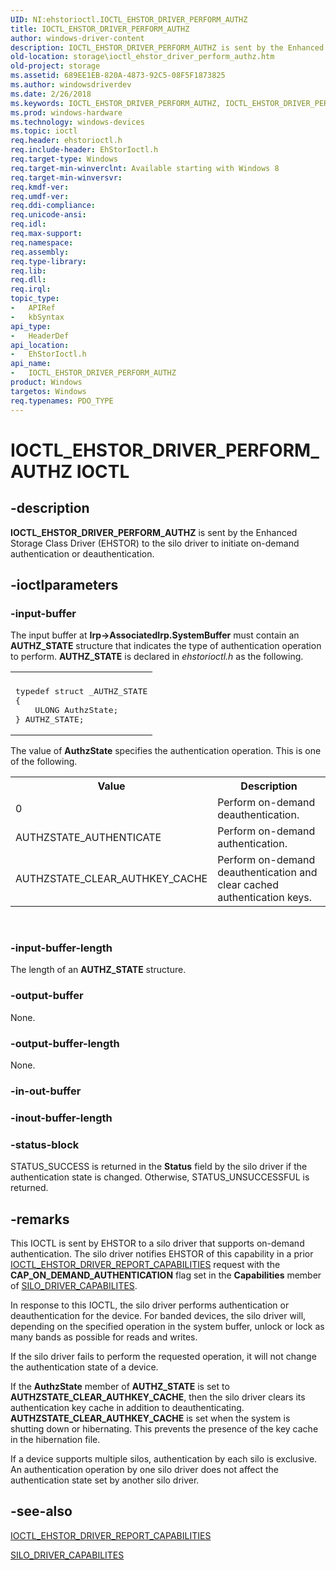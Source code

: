 ```yaml
---
UID: NI:ehstorioctl.IOCTL_EHSTOR_DRIVER_PERFORM_AUTHZ
title: IOCTL_EHSTOR_DRIVER_PERFORM_AUTHZ
author: windows-driver-content
description: IOCTL_EHSTOR_DRIVER_PERFORM_AUTHZ is sent by the Enhanced Storage Class Driver (EHSTOR) to the silo driver to initiate on-demand authentication or deauthentication.
old-location: storage\ioctl_ehstor_driver_perform_authz.htm
old-project: storage
ms.assetid: 689EE1EB-820A-4873-92C5-08F5F1873825
ms.author: windowsdriverdev
ms.date: 2/26/2018
ms.keywords: IOCTL_EHSTOR_DRIVER_PERFORM_AUTHZ, IOCTL_EHSTOR_DRIVER_PERFORM_AUTHZ control code [Storage Devices], ehstorioctl/IOCTL_EHSTOR_DRIVER_PERFORM_AUTHZ, storage.ioctl_ehstor_driver_perform_authz
ms.prod: windows-hardware
ms.technology: windows-devices
ms.topic: ioctl
req.header: ehstorioctl.h
req.include-header: EhStorIoctl.h
req.target-type: Windows
req.target-min-winverclnt: Available starting with Windows 8
req.target-min-winversvr: 
req.kmdf-ver: 
req.umdf-ver: 
req.ddi-compliance: 
req.unicode-ansi: 
req.idl: 
req.max-support: 
req.namespace: 
req.assembly: 
req.type-library: 
req.lib: 
req.dll: 
req.irql: 
topic_type:
-	APIRef
-	kbSyntax
api_type:
-	HeaderDef
api_location:
-	EhStorIoctl.h
api_name:
-	IOCTL_EHSTOR_DRIVER_PERFORM_AUTHZ
product: Windows
targetos: Windows
req.typenames: PDO_TYPE
---
```


# IOCTL_EHSTOR_DRIVER_PERFORM_AUTHZ IOCTL


## -description


<b>IOCTL_EHSTOR_DRIVER_PERFORM_AUTHZ</b> is sent by the Enhanced Storage Class Driver (EHSTOR) to the silo driver to initiate on-demand authentication or deauthentication.


## -ioctlparameters




### -input-buffer

The input buffer at <b>Irp-&gt;AssociatedIrp.SystemBuffer</b> must contain an <b>AUTHZ_STATE</b> structure that indicates the type of authentication operation to perform. <b>AUTHZ_STATE</b> is declared in <i>ehstorioctl.h</i> as the following.

<div class="code"><span codelanguage=""><table>
<tr>
<th></th>
</tr>
<tr>
<td>
<pre>typedef struct _AUTHZ_STATE
{
    ULONG AuthzState;
} AUTHZ_STATE;</pre>
</td>
</tr>
</table></span></div>
The value of <b>AuthzState</b> specifies the authentication operation. This is one of the following.

<table>
<tr>
<th> Value</th>
<th>Description</th>
</tr>
<tr>
<td>0</td>
<td>Perform on-demand deauthentication.</td>
</tr>
<tr>
<td>AUTHZSTATE_AUTHENTICATE</td>
<td>Perform on-demand authentication.</td>
</tr>
<tr>
<td>AUTHZSTATE_CLEAR_AUTHKEY_CACHE</td>
<td>Perform on-demand deauthentication and clear cached authentication keys.</td>
</tr>
</table>
 


### -input-buffer-length

The length of an <b>AUTHZ_STATE</b> structure.


### -output-buffer

None.


### -output-buffer-length

None.


### -in-out-buffer



<text></text>




### -inout-buffer-length



<text></text>




### -status-block

STATUS_SUCCESS is returned in the <b>Status</b> field by the silo driver if the authentication state is changed. Otherwise, STATUS_UNSUCCESSFUL is returned.


## -remarks



This IOCTL is sent by EHSTOR to a silo driver that supports on-demand authentication. The silo driver notifies EHSTOR of this capability in a prior <a href="https://msdn.microsoft.com/library/windows/hardware/hh451445">IOCTL_EHSTOR_DRIVER_REPORT_CAPABILITIES</a> request with the <b>CAP_ON_DEMAND_AUTHENTICATION</b> flag set in the <b>Capabilities</b> member of <a href="https://msdn.microsoft.com/32bb774f-b1eb-4198-8e4c-febcac83153d">SILO_DRIVER_CAPABILITES</a>. 

In response to this IOCTL, the silo driver performs authentication or deauthentication for the device. For banded devices, the silo driver will, depending on the specified operation in the system buffer, unlock or lock as many bands as possible for reads and writes.

If the silo driver fails to perform the requested operation, it will not change the authentication state of a device. 

If the <b>AuthzState</b> member of <b>AUTHZ_STATE</b> is set to <b>AUTHZSTATE_CLEAR_AUTHKEY_CACHE</b>, then the silo driver clears its authentication key cache in addition to deauthenticating. <b>AUTHZSTATE_CLEAR_AUTHKEY_CACHE</b> is set when the system is shutting down or hibernating. This prevents the presence of the  key cache in the hibernation file.

If a device supports multiple silos, authentication by each silo is exclusive. An authentication operation by one silo driver does not affect the authentication state set by another silo driver.




## -see-also




<a href="https://msdn.microsoft.com/library/windows/hardware/hh451445">IOCTL_EHSTOR_DRIVER_REPORT_CAPABILITIES</a>



<a href="https://msdn.microsoft.com/32bb774f-b1eb-4198-8e4c-febcac83153d">SILO_DRIVER_CAPABILITES</a>
 

 

